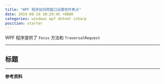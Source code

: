 ```yaml
---
title: "WPF 程序如何跨窗口设置控件焦点"
date: 2019-09-19 10:29:45 +0800
categories: windows wpf dotnet csharp
position: starter
---
```


WPF 程序提供了 `Focus` 方法和 `TraversalRequest`

---

<div id="toc"></div>

## 标题

---

**参考资料**